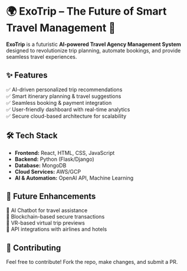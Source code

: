 # **🌍 ExoTrip – The Future of Smart Travel Management 🚀** 


**ExoTrip** is a futuristic **AI-powered Travel Agency Management System** designed to revolutionize trip planning, automate bookings, and provide seamless travel experiences.  

## **✨ Features**  
✅ AI-driven personalized trip recommendations  
✅ Smart itinerary planning & travel suggestions  
✅ Seamless booking & payment integration  
✅ User-friendly dashboard with real-time analytics  
✅ Secure cloud-based architecture for scalability  

## **🛠️ Tech Stack**  
- **Frontend:** React, HTML, CSS, JavaScript  
- **Backend:** Python (Flask/Django)  
- **Database:** MongoDB  
- **Cloud Services:** AWS/GCP  
- **AI & Automation:** OpenAI API, Machine Learning  


## **📌 Future Enhancements**  
🔹 AI Chatbot for travel assistance  
🔹 Blockchain-based secure transactions  
🔹 VR-based virtual trip previews  
🔹 API integrations with airlines and hotels   

## **🤝 Contributing**  
Feel free to contribute! Fork the repo, make changes, and submit a PR.  
